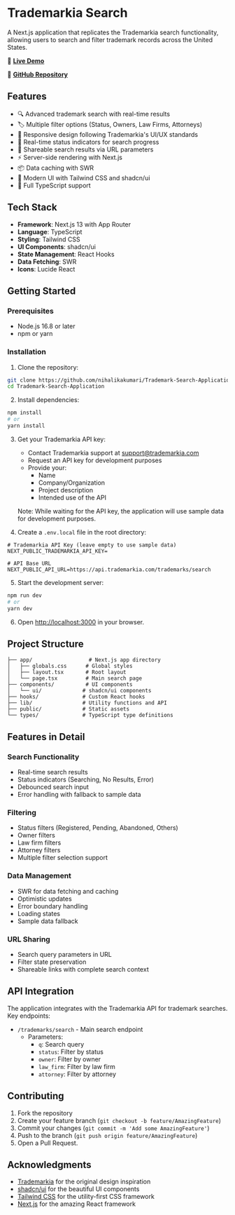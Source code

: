 # Trademarkia Search

A Next.js application that replicates the Trademarkia search functionality, allowing users to search and filter trademark records across the United States.

🔗 **[Live Demo](https://trademark-search-application-2ibikd7bq.vercel.app/)**

📂 **[GitHub Repository](https://github.com/nihalikakumari/Trademark-Search-Application)**

## Features

- 🔍 Advanced trademark search with real-time results
- 🏷️ Multiple filter options (Status, Owners, Law Firms, Attorneys)
- 📱 Responsive design following Trademarkia's UI/UX standards
- 🔄 Real-time status indicators for search progress
- 🔗 Shareable search results via URL parameters
- ⚡ Server-side rendering with Next.js
- 📦 Data caching with SWR
- 🎨 Modern UI with Tailwind CSS and shadcn/ui
- 📝 Full TypeScript support

## Tech Stack

- **Framework**: Next.js 13 with App Router
- **Language**: TypeScript
- **Styling**: Tailwind CSS
- **UI Components**: shadcn/ui
- **State Management**: React Hooks
- **Data Fetching**: SWR
- **Icons**: Lucide React

## Getting Started

### Prerequisites

- Node.js 16.8 or later
- npm or yarn

### Installation

1. Clone the repository:
```bash
git clone https://github.com/nihalikakumari/Trademark-Search-Application.git
cd Trademark-Search-Application
```

2. Install dependencies:
```bash
npm install
# or
yarn install
```

3. Get your Trademarkia API key:
   - Contact Trademarkia support at support@trademarkia.com
   - Request an API key for development purposes
   - Provide your:
     - Name
     - Company/Organization
     - Project description
     - Intended use of the API
   
   Note: While waiting for the API key, the application will use sample data for development purposes.

4. Create a `.env.local` file in the root directory:
```env
# Trademarkia API Key (leave empty to use sample data)
NEXT_PUBLIC_TRADEMARKIA_API_KEY=

# API Base URL
NEXT_PUBLIC_API_URL=https://api.trademarkia.com/trademarks/search
```

5. Start the development server:
```bash
npm run dev
# or
yarn dev
```

6. Open [http://localhost:3000](http://localhost:3000) in your browser.

## Project Structure

```
├── app/                  # Next.js app directory
│   ├── globals.css      # Global styles
│   ├── layout.tsx       # Root layout
│   └── page.tsx         # Main search page
├── components/          # UI components
│   └── ui/             # shadcn/ui components
├── hooks/              # Custom React hooks
├── lib/                # Utility functions and API
├── public/             # Static assets
└── types/              # TypeScript type definitions
```

## Features in Detail

### Search Functionality
- Real-time search results
- Status indicators (Searching, No Results, Error)
- Debounced search input
- Error handling with fallback to sample data

### Filtering
- Status filters (Registered, Pending, Abandoned, Others)
- Owner filters
- Law firm filters
- Attorney filters
- Multiple filter selection support

### Data Management
- SWR for data fetching and caching
- Optimistic updates
- Error boundary handling
- Loading states
- Sample data fallback

### URL Sharing
- Search query parameters in URL
- Filter state preservation
- Shareable links with complete search context

## API Integration

The application integrates with the Trademarkia API for trademark searches. Key endpoints:

- `/trademarks/search` - Main search endpoint
  - Parameters:
    - `q`: Search query
    - `status`: Filter by status
    - `owner`: Filter by owner
    - `law_firm`: Filter by law firm
    - `attorney`: Filter by attorney

## Contributing

1. Fork the repository
2. Create your feature branch (`git checkout -b feature/AmazingFeature`)
3. Commit your changes (`git commit -m 'Add some AmazingFeature'`)
4. Push to the branch (`git push origin feature/AmazingFeature`)
5. Open a Pull Request.

## Acknowledgments

- [Trademarkia](https://www.trademarkia.com/) for the original design inspiration
- [shadcn/ui](https://ui.shadcn.com/) for the beautiful UI components
- [Tailwind CSS](https://tailwindcss.com/) for the utility-first CSS framework
- [Next.js](https://nextjs.org/) for the amazing React framework


